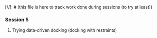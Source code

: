 [//]: # (this file is here to track work done during sessions (to try at least))

### Session 5
1. Trying data-driven docking (docking with restraints)
